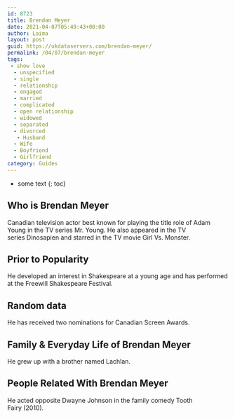 ```yaml
---
id: 8723
title: Brendan Meyer
date: 2021-04-07T05:49:43+00:00
author: Laima
layout: post
guid: https://ukdataservers.com/brendan-meyer/
permalink: /04/07/brendan-meyer
tags:
 - show love
  - unspecified
  - single
  - relationship
  - engaged
  - married
  - complicated
  - open relationship
  - widowed
  - separated
  - divorced
   - Husband
  - Wife
  - Boyfriend
  - Girlfriend
category: Guides
---
```


* some text
{: toc}


## Who is Brendan Meyer
                  
                  
                  
Canadian television actor best known for playing the title role of Adam Young in the TV series Mr. Young. He also appeared in the TV series Dinosapien and starred in the TV movie Girl Vs. Monster. 
                  
              
            
              
            
                
                
                
## Prior to Popularity
                  
                  
                  
He developed an interest in Shakespeare at a young age and has performed at the Freewill Shakespeare Festival. 
                  
              
            
              
            
                
                
                
## Random data
                  
                  
                  
He has received two nominations for Canadian Screen Awards.
                  
              
            
              
            
                
                
                
## Family & Everyday Life of Brendan Meyer
                  
                  
                  
He grew up with a brother named Lachlan.  
                  
              
            
              
            
                
                
                
## People Related With Brendan Meyer
                  
                  
                  
He acted opposite Dwayne Johnson in the family comedy Tooth Fairy (2010).  
                  
              
            
              
            
                
              
            
              
              
            
            
              
            
          
          
          